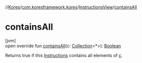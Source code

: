 //[Kores](../../../index.md)/[com.koresframework.kores](../index.md)/[InstructionsView](index.md)/[containsAll](contains-all.md)

# containsAll

[jvm]\
open override fun [containsAll](contains-all.md)(c: [Collection](https://kotlinlang.org/api/latest/jvm/stdlib/kotlin.collections/-collection/index.html)<*>): [Boolean](https://kotlinlang.org/api/latest/jvm/stdlib/kotlin/-boolean/index.html)

Returns true if this [Instructions](../-instructions/index.md) contains all elements of [c](contains-all.md).
